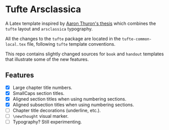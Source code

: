# Tufte Arsclassica


A Latex template inspired by [Aaron Thuron's
thesis](http://www.ccs.neu.edu/home/turon/thesis.pdf) which combines the
`tufte` layout and `arsclassica` typography.

All the changes to the `tufte` package are located in the `tufte-common-local.tex` file, following `tufte` template conventions.

This repo contains slightly changed sources for `book` and `handout`
templates that illustrate some of the new features.

## Features

- [x] Large chapter title numbers.
- [x] SmallCaps section titles.
- [x] Aligned section titles when using numbering sections.
- [x] Aligned subsection titles when using numbering sections.
- [ ] Chapter title decorations (underline, etc.).
- [ ] `\newthought` visual marker.
- [ ] Typography? Still experimenting.
